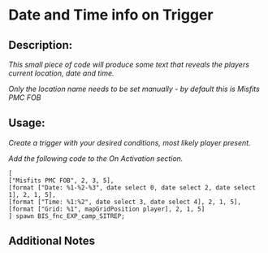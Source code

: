 # Date and Time info on Trigger
## Description:
_This small piece of code will produce some text that reveals the players current location, date and time._

_Only the location name needs to be set manually - by default this is Misfits PMC FOB_

## Usage:

_Create a trigger with your desired conditions, most likely player present._

_Add the following code to the On Activation section._

```
[ 
["Misfits PMC FOB", 2, 3, 5],  
[format ["Date: %1-%2-%3", date select 0, date select 2, date select 1], 2, 1, 5], 
[format ["Time: %1:%2", date select 3, date select 4], 2, 1, 5], 
[format ["Grid: %1", mapGridPosition player], 2, 1, 5] 
] spawn BIS_fnc_EXP_camp_SITREP;
```

## Additional Notes
